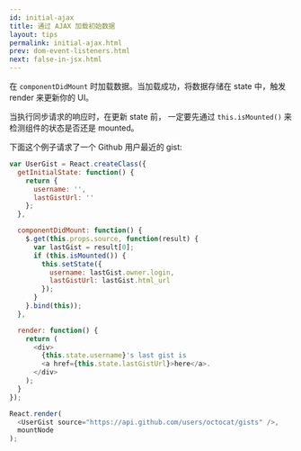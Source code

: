 ```yaml
---
id: initial-ajax
title: 通过 AJAX 加载初始数据
layout: tips
permalink: initial-ajax.html
prev: dom-event-listeners.html
next: false-in-jsx.html
---
```



在 `componentDidMount` 时加载数据。当加载成功，将数据存储在 state 中，触发 render 来更新你的 UI。


当执行同步请求的响应时，在更新 state 前， 一定要先通过 `this.isMounted()` 来检测组件的状态是否还是 mounted。


下面这个例子请求了一个 Github 用户最近的 gist:

```js
var UserGist = React.createClass({
  getInitialState: function() {
    return {
      username: '',
      lastGistUrl: ''
    };
  },

  componentDidMount: function() {
    $.get(this.props.source, function(result) {
      var lastGist = result[0];
      if (this.isMounted()) {
        this.setState({
          username: lastGist.owner.login,
          lastGistUrl: lastGist.html_url
        });
      }
    }.bind(this));
  },

  render: function() {
    return (
      <div>
        {this.state.username}'s last gist is
        <a href={this.state.lastGistUrl}>here</a>.
      </div>
    );
  }
});

React.render(
  <UserGist source="https://api.github.com/users/octocat/gists" />,
  mountNode
);
```
